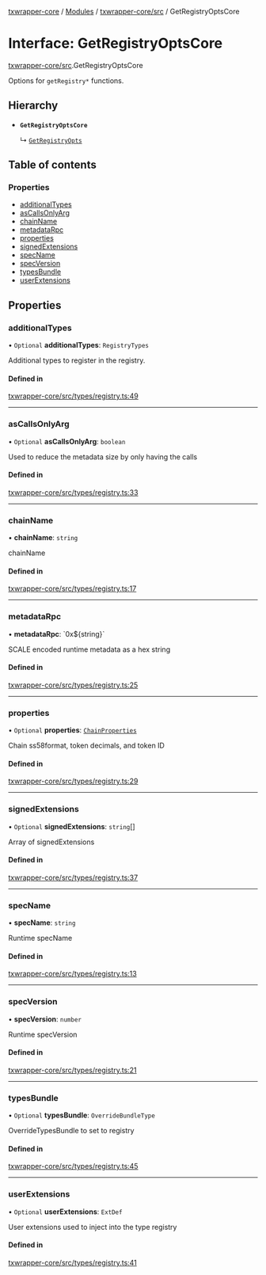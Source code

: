 [txwrapper-core](../README.md) / [Modules](../modules.md) / [txwrapper-core/src](../modules/txwrapper_core_src.md) / GetRegistryOptsCore

# Interface: GetRegistryOptsCore

[txwrapper-core/src](../modules/txwrapper_core_src.md).GetRegistryOptsCore

Options for `getRegistry*` functions.

## Hierarchy

- **`GetRegistryOptsCore`**

  ↳ [`GetRegistryOpts`](txwrapper_polkadot_src.GetRegistryOpts.md)

## Table of contents

### Properties

- [additionalTypes](txwrapper_core_src.GetRegistryOptsCore.md#additionaltypes)
- [asCallsOnlyArg](txwrapper_core_src.GetRegistryOptsCore.md#ascallsonlyarg)
- [chainName](txwrapper_core_src.GetRegistryOptsCore.md#chainname)
- [metadataRpc](txwrapper_core_src.GetRegistryOptsCore.md#metadatarpc)
- [properties](txwrapper_core_src.GetRegistryOptsCore.md#properties)
- [signedExtensions](txwrapper_core_src.GetRegistryOptsCore.md#signedextensions)
- [specName](txwrapper_core_src.GetRegistryOptsCore.md#specname)
- [specVersion](txwrapper_core_src.GetRegistryOptsCore.md#specversion)
- [typesBundle](txwrapper_core_src.GetRegistryOptsCore.md#typesbundle)
- [userExtensions](txwrapper_core_src.GetRegistryOptsCore.md#userextensions)

## Properties

### additionalTypes

• `Optional` **additionalTypes**: `RegistryTypes`

Additional types to register in the registry.

#### Defined in

[txwrapper-core/src/types/registry.ts:49](https://github.com/paritytech/txwrapper-core/blob/fe8eeb2/packages/txwrapper-core/src/types/registry.ts#L49)

___

### asCallsOnlyArg

• `Optional` **asCallsOnlyArg**: `boolean`

Used to reduce the metadata size by only having the calls

#### Defined in

[txwrapper-core/src/types/registry.ts:33](https://github.com/paritytech/txwrapper-core/blob/fe8eeb2/packages/txwrapper-core/src/types/registry.ts#L33)

___

### chainName

• **chainName**: `string`

chainName

#### Defined in

[txwrapper-core/src/types/registry.ts:17](https://github.com/paritytech/txwrapper-core/blob/fe8eeb2/packages/txwrapper-core/src/types/registry.ts#L17)

___

### metadataRpc

• **metadataRpc**: \`0x$\{string}\`

SCALE encoded runtime metadata as a hex string

#### Defined in

[txwrapper-core/src/types/registry.ts:25](https://github.com/paritytech/txwrapper-core/blob/fe8eeb2/packages/txwrapper-core/src/types/registry.ts#L25)

___

### properties

• `Optional` **properties**: [`ChainProperties`](txwrapper_core_src.ChainProperties.md)

Chain ss58format, token decimals, and token ID

#### Defined in

[txwrapper-core/src/types/registry.ts:29](https://github.com/paritytech/txwrapper-core/blob/fe8eeb2/packages/txwrapper-core/src/types/registry.ts#L29)

___

### signedExtensions

• `Optional` **signedExtensions**: `string`[]

Array of signedExtensions

#### Defined in

[txwrapper-core/src/types/registry.ts:37](https://github.com/paritytech/txwrapper-core/blob/fe8eeb2/packages/txwrapper-core/src/types/registry.ts#L37)

___

### specName

• **specName**: `string`

Runtime specName

#### Defined in

[txwrapper-core/src/types/registry.ts:13](https://github.com/paritytech/txwrapper-core/blob/fe8eeb2/packages/txwrapper-core/src/types/registry.ts#L13)

___

### specVersion

• **specVersion**: `number`

Runtime specVersion

#### Defined in

[txwrapper-core/src/types/registry.ts:21](https://github.com/paritytech/txwrapper-core/blob/fe8eeb2/packages/txwrapper-core/src/types/registry.ts#L21)

___

### typesBundle

• `Optional` **typesBundle**: `OverrideBundleType`

OverrideTypesBundle to set to registry

#### Defined in

[txwrapper-core/src/types/registry.ts:45](https://github.com/paritytech/txwrapper-core/blob/fe8eeb2/packages/txwrapper-core/src/types/registry.ts#L45)

___

### userExtensions

• `Optional` **userExtensions**: `ExtDef`

User extensions used to inject into the type registry

#### Defined in

[txwrapper-core/src/types/registry.ts:41](https://github.com/paritytech/txwrapper-core/blob/fe8eeb2/packages/txwrapper-core/src/types/registry.ts#L41)
